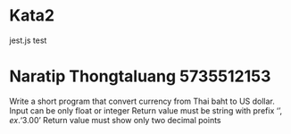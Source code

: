 # Kata2
jest.js test
# Naratip Thongtaluang 5735512153 
Write a short program that convert currency from Thai baht to US dollar. 
Input can be only float or integer 
Return value must be string with prefix ‘$’, ex. ‘$3.00’ 
Return value must show only two decimal points
